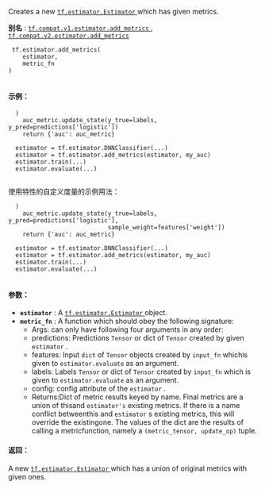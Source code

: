 Creates a new [ `tf.estimator.Estimator` ](https://tensorflow.google.cn/api_docs/python/tf/estimator/Estimator) which has given metrics.

**别名** : [ `tf.compat.v1.estimator.add_metrics` ](/api_docs/python/tf/estimator/add_metrics), [ `tf.compat.v2.estimator.add_metrics` ](/api_docs/python/tf/estimator/add_metrics)

```
 tf.estimator.add_metrics(
    estimator,
    metric_fn
)
 
```

#### 示例：


```
  )
    auc_metric.update_state(y_true=labels, y_pred=predictions['logistic'])
    return {'auc': auc_metric}

  estimator = tf.estimator.DNNClassifier(...)
  estimator = tf.estimator.add_metrics(estimator, my_auc)
  estimator.train(...)
  estimator.evaluate(...)
 
```

使用特性的自定义度量的示例用法：

```
  )
    auc_metric.update_state(y_true=labels, y_pred=predictions['logistic'],
                            sample_weight=features['weight'])
    return {'auc': auc_metric}

  estimator = tf.estimator.DNNClassifier(...)
  estimator = tf.estimator.add_metrics(estimator, my_auc)
  estimator.train(...)
  estimator.evaluate(...)
 
```

#### 参数：
- **`estimator`** : A [ `tf.estimator.Estimator` ](https://tensorflow.google.cn/api_docs/python/tf/estimator/Estimator) object.
- **`metric_fn`** : A function which should obey the following signature:
    - Args: can only have following four arguments in any order:
    - predictions: Predictions  `Tensor`  or dict of  `Tensor`  created by given `estimator` .
    - features: Input  `dict`  of  `Tensor`  objects created by  `input_fn`  whichis given to  `estimator.evaluate`  as an argument.
    - labels:  Labels  `Tensor`  or dict of  `Tensor`  created by  `input_fn` which is given to  `estimator.evaluate`  as an argument.
    - config: config attribute of the  `estimator` .
    - Returns:Dict of metric results keyed by name. Final metrics are a union of thisand  `estimator's`  existing metrics. If there is a name conflict betweenthis and  `estimator` s existing metrics, this will override the existingone. The values of the dict are the results of calling a metricfunction, namely a  `(metric_tensor, update_op)`  tuple.


#### 返回：
A new [ `tf.estimator.Estimator` ](https://tensorflow.google.cn/api_docs/python/tf/estimator/Estimator) which has a union of original metrics with  given ones.

